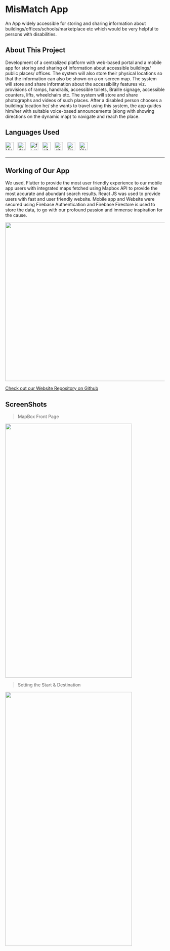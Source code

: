 # MisMatch App
An App widely accessible for storing and sharing information about buildings/offices/schools/marketplace etc which would be very helpful to persons with disabilities.

## About This Project
Development of a centralized platform with web-based portal and a mobile app for storing and sharing of information about accessible buildings/ public places/ offices. The system will also store their physical locations so that the information can also be shown on a on-screen map. The system will store and share information about the accessibility features viz. provisions of ramps, handrails, accessible toilets, Braille signage, accessible counters, lifts, wheelchairs etc. The system will store and share photographs and videos of such places. After a disabled person chooses a building/ location he/ she wants to travel using this system, the app guides him/her with suitable voice-based announcements (along with showing directions on the dynamic map) to navigate and reach the place. 

## Languages Used
<img align="left" alt="Visual Studio Code" width="26px" src="https://cdn.jsdelivr.net/gh/devicons/devicon/icons/vscode/vscode-original.svg" style="padding-right:10px;" />

<img align="left" alt="dart" width="26px" src="https://cdn.jsdelivr.net/gh/devicons/devicon/icons/dart/dart-original.svg" style="padding-right:10px;" />

<img align="left" alt="flutter" width="26px" src="https://cdn.jsdelivr.net/gh/devicons/devicon/icons/flutter/flutter-original.svg" style="padding-right:10px;" />

<img align="left" alt="git" width="26px" src="https://cdn.jsdelivr.net/gh/devicons/devicon/icons/git/git-original.svg" style="padding-right:10px;" />

<img align="left" alt="github" width="26px" src="https://img.icons8.com/ios-glyphs/90/000000/github.png" style="padding-right:10px;" />

<img align="left" alt="Firebase" width="26px" src="https://img.icons8.com/color/344/firebase.svg" style="padding-right:10px;" />

<img align="left" alt="Cloud Firestore" width="26px" src="https://img.icons8.com/color/344/cloud-firestore.svg" style="padding-right:10px;" />

<br/>
<br/>

---
## Working of Our App

We used, Flutter to provide the most user friendly experience to our mobile  app users with integrated maps fetched using Mapbox API to provide the most accurate and abundant search results. React JS was used to provide users with fast and user friendly website. Mobile app and Website were secured using Firebase Authentication and Firebase Firestore is used to store the data, to go with our profound passion and immense inspiration for the cause.

<img src="" width="800" height="500" />

[Check out our Website Repository on Github]()

## ScreenShots

> MapBox Front Page

<img src="" width="400" height="800" />

> Setting the Start & Destination

<img src="" width="400" height="800" />